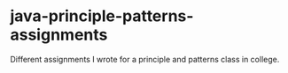 # java-principle-patterns-assignments
Different assignments I wrote for a principle and patterns class in college.
